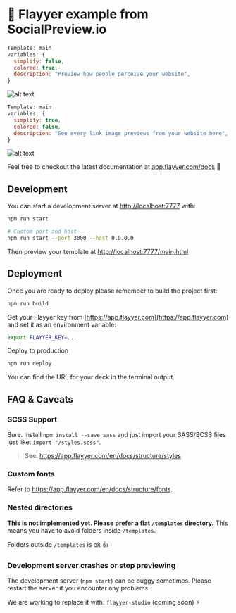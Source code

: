 # 🌠 Flayyer example from SocialPreview.io

```js
Template: main
variables: {
  simplify: false,
  colored: true,
  description: "Preview how people perceive your website",
}
```

![alt text](https://github.com/flayyer/socialpreview-flayyer/blob/main/readme-example-main.jpg?raw=true)

```js
Template: main
variables: {
  simplify: true,
  colored: false,
  description: "See every link image previews from your website here",
}
```

![alt text](https://github.com/flayyer/socialpreview-flayyer/blob/main/readme-example-main-simplify.jpg?raw=true)

Feel free to checkout the latest documentation at [app.flayyer.com/docs](http://app.flayyer.com/docs) 📖

## Development

You can start a development server at [http://localhost:7777](http://localhost:7777) with:

```sh
npm run start

# Custom port and host
npm run start --port 3000 --host 0.0.0.0
```

Then preview your template at [http://localhost:7777/main.html](http://localhost:7777/main.html)

## Deployment

Once you are ready to deploy please remember to build the project first:

```sh
npm run build
```

Get your Flayyer key from [https://app.flayyer.com](https://app.flayyer.com) and set it as an environment variable:

```sh
export FLAYYER_KEY=...
```

Deploy to production

```sh
npm run deploy
```

You can find the URL for your deck in the terminal output.

## FAQ & Caveats

### SCSS Support

Sure. Install `npm install --save sass` and just import your SASS/SCSS files just like: `import "/styles.scss"`.

> See: <https://app.flayyer.com/en/docs/structure/styles>

### Custom fonts

Refer to <https://app.flayyer.com/en/docs/structure/fonts>.

### Nested directories

**This is not implemented yet. Please prefer a flat `/templates` directory.** This means you have to avoid folders inside `/templates`.

Folders outside `/templates` is ok 👍

### Development server crashes or stop previewing

The development server (`npm start`) can be buggy sometimes. Please restart the server if you encounter any problems.

We are working to replace it with: `flayyer-studio` (coming soon) ⚡️
